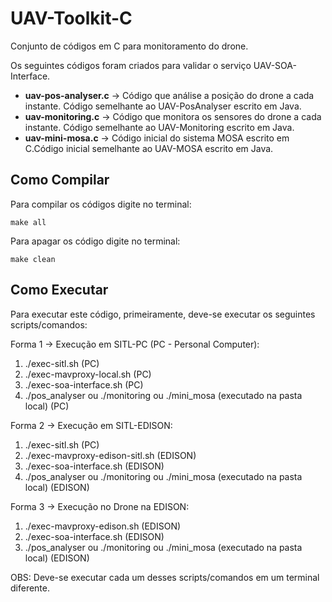 # UAV-Toolkit-C

Conjunto de códigos em C para monitoramento do drone.

Os seguintes códigos foram criados para validar o serviço UAV-SOA-Interface.

* **uav-pos-analyser.c** -> Código que análise a posição do drone a cada instante. Código semelhante ao UAV-PosAnalyser escrito em Java.
* **uav-monitoring.c** -> Código que monitora os sensores do drone a cada instante. Código semelhante ao UAV-Monitoring escrito em Java.
* **uav-mini-mosa.c** -> Código inicial do sistema MOSA escrito em C.Código inicial semelhante ao UAV-MOSA escrito em Java.

## Como Compilar

Para compilar os códigos digite no terminal: 

`make all`

Para apagar os código digite no terminal:

`make clean`

## Como Executar

Para executar este código, primeiramente, deve-se executar os seguintes scripts/comandos:

Forma 1 -> Execução em SITL-PC (PC - Personal Computer):

1. ./exec-sitl.sh                  (PC)
2. ./exec-mavproxy-local.sh        (PC)
3. ./exec-soa-interface.sh         (PC)
4. ./pos_analyser ou ./monitoring ou ./mini_mosa     (executado na pasta local)            (PC)

Forma 2 -> Execução em SITL-EDISON:

1. ./exec-sitl.sh                  (PC)
2. ./exec-mavproxy-edison-sitl.sh  (EDISON)
3. ./exec-soa-interface.sh         (EDISON)
4. ./pos_analyser ou ./monitoring ou ./mini_mosa     (executado na pasta local)            (EDISON)

Forma 3 -> Execução no Drone na EDISON:

1. ./exec-mavproxy-edison.sh       (EDISON)
2. ./exec-soa-interface.sh         (EDISON)
3. ./pos_analyser ou ./monitoring ou ./mini_mosa     (executado na pasta local)            (EDISON)

OBS: Deve-se executar cada um desses scripts/comandos em um terminal diferente.
